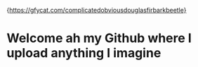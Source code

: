 {https://gfycat.com/complicatedobviousdouglasfirbarkbeetle} 
# Welcome ah my Github where I upload anything I imagine
